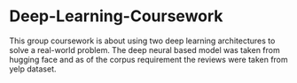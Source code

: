 # Deep-Learning-Coursework
This group coursework is about using two deep learning architectures to solve a real-world problem. The deep neural based model was taken from hugging face and as of the corpus requirement the reviews were taken from yelp dataset.
